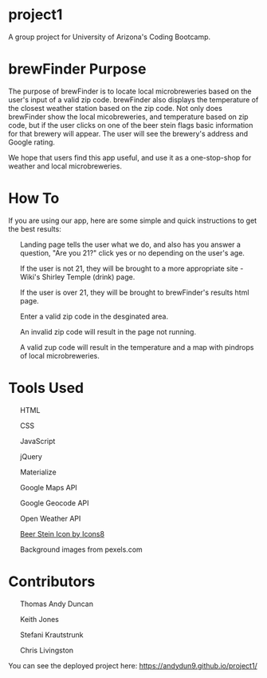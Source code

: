 # project1 
A group project for University of Arizona's Coding Bootcamp.

<h1> brewFinder Purpose</h1>

The purpose of brewFinder is to locate local microbreweries based on the user's input of a valid zip code. brewFinder also displays 
the temperature of the closest weather station based on the zip code. Not only does brewFinder show the local micobreweries, and temperature 
based on zip code, but if the user clicks on one of the beer stein flags basic information for that brewery will appear. The user will see
the brewery's address and Google rating.

We hope that users find this app useful, and use it as a one-stop-shop for weather and local microbreweries. 

<h1>How To</h1>

If you are using our app, here are some simple and quick instructions to get the best results:
<ul>Landing page tells the user what we do, and also has you answer a question, "Are you 21?" click yes or no depending on the user's age.</ul>
<ul>If the user is not 21, they will be brought to a more appropriate site - Wiki's Shirley Temple (drink) page.</ul>
<ul>If the user is over 21, they will be brought to brewFinder's results html page.</ul>
<ul>Enter a valid zip code in the desginated area.</ul>
<ul>An invalid zip code will result in the page not running.</ul>
<ul> A valid zup code will result in the temperature and a map with pindrops of local microbreweries.</ul>

<h1>Tools Used</h1>

<ul>HTML</ul>
<ul>CSS</ul>
<ul>JavaScript</ul>
<ul>jQuery</ul>
<ul>Materialize</ul>
<ul>Google Maps API</ul>
<ul>Google Geocode API</ul>
<ul>Open Weather API</ul>
<ul><a href="https://icons8.com">Beer Stein Icon by Icons8</a></ul>
<ul>Background images from pexels.com</ul>

<h1>Contributors</h1>

<ul>Thomas Andy Duncan</ul>
<ul>Keith Jones</ul>
<ul>Stefani Krautstrunk</ul>
<ul>Chris Livingston</ul>


You can see the deployed project here: https://andydun9.github.io/project1/
